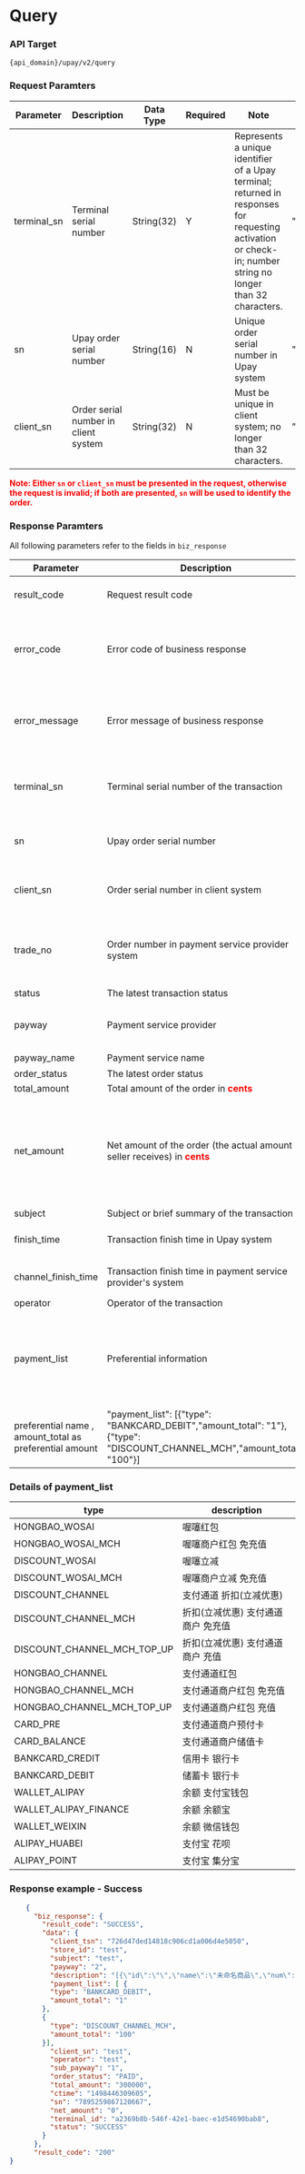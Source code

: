 # Query

### API Target

	{api_domain}/upay/v2/query

### Request Paramters

Parameter | Description | Data Type | Required | Note | Example
--------- | ------ | ----- | ------- | --- | ----
terminal_sn | Terminal serial number | String(32) | Y | Represents a unique identifier of a Upay terminal; returned in responses for requesting activation or check-in; number string no longer than 32 characters. | "00101010029201012912"
sn | Upay order serial number | String(16) | N | Unique order serial number in Upay system | "7892259488292938"
client_sn | Order serial number in client system | String(32) | N | Must be unique in client system; no longer than 32 characters. | "18348290098298292838"

<font color="red"><b>Note: Either <code>sn</code> or <code>client_sn</code> must be presented in the request, otherwise the request is invalid; if both are presented, <code>sn</code> will be used to identify the order.</b></font>

### Response Paramters

All following parameters refer to the fields in `biz_response`

Parameter | Description | Data Type | Required | Note | Example
--------- | ------ | ----- | -------| --- | ----
result_code | Request result code | String | Y | Result code of business response | "SUCCESS"
error_code | Error code of business response | String | N | See "Business Response Error Codes and Messages" | "TRADE_TIMEOUT"
error_message | Error message of business response | String | N | See "Business Response Error Codes and Messages" | "交易超时自动撤单"
terminal_sn | Terminal serial number of the transaction | String(32) | Y | Used by Upay to identify a unique terminal | "01939202039923029"
sn | Upay order serial number | String(16) | Y | Unique order serial number in Upay system | "7892259488292938"
client_sn | Order serial number in client system | String(32) | Y | Used by client to identify its own order | "7654321132"
trade_no | Order number in payment service provider system | String(64) | Y | Used by payment service provider to identify its own order | "2013112011001004330000121536"
status | The latest transaction status | String(32) | Y |  | "SUCCESS"
payway | Payment service provider | String(2) | Y | See "Payment Service Providers" | "2"
payway_name | Payment service name | String(128) | Y |  | "支付宝"
order_status | The latest order status | String(32) | Y |  | "PAID"
total_amount | Total amount of the order in <font color="red" style="font-weight: bold;">cents</font> | String(10) | Y |  | "10000"
net_amount | Net amount of the order (the actual amount seller receives) in <font color="red" style="font-weight: bold;">cents</font> | String(10) | Y | Equals to total amount if the order has not been refunded, otherwise equals to `total amount - refund amount` | "0"
subject | Subject or brief summary of the transaction | String(64) | Y |  | "Pizza"
finish_time | Transaction finish time in Upay system | String(13) | Y | Unix Timestamp in milliseconds | "1449646835244"
channel_finish_time | Transaction finish time in payment service provider's system | String(13) | Y | Unix Timestamp in milliseconds | "1449646835244"
operator | Operator of the transaction | String(32) | Y |  | "Peter"
payment_list | Preferential information |JSON | N |value of 'payment_list' is array，each elements includes 2 fields, 'type' as
preferential name , amount_total as preferential amount |"payment_list": [{"type": "BANKCARD_DEBIT","amount_total": "1"},{"type": "DISCOUNT_CHANNEL_MCH","amount_total": "100"}]

### Details of payment_list
type |description
--------- | ------ 
HONGBAO_WOSAI |喔噻红包
HONGBAO_WOSAI_MCH |喔噻商户红包 免充值
DISCOUNT_WOSAI |喔噻立减
DISCOUNT_WOSAI_MCH |喔噻商户立减 免充值
DISCOUNT_CHANNEL |支付通道 折扣(立减优惠)
DISCOUNT_CHANNEL_MCH |折扣(立减优惠) 支付通道商户 免充值
DISCOUNT_CHANNEL_MCH_TOP_UP |折扣(立减优惠) 支付通道商户 充值
HONGBAO_CHANNEL |支付通道红包
HONGBAO_CHANNEL_MCH |支付通道商户红包 免充值
HONGBAO_CHANNEL_MCH_TOP_UP |支付通道商户红包 充值
CARD_PRE |支付通道商户预付卡
CARD_BALANCE |支付通道商户储值卡
BANKCARD_CREDIT |信用卡 银行卡
BANKCARD_DEBIT |储蓄卡 银行卡
WALLET_ALIPAY |余额 支付宝钱包
WALLET_ALIPAY_FINANCE |余额 余额宝
WALLET_WEIXIN |余额 微信钱包
ALIPAY_HUABEI |支付宝 花呗
ALIPAY_POINT  |支付宝 集分宝

### Response example - Success

```json
    {
      "biz_response": {
        "result_code": "SUCCESS",
        "data": {
          "client_tsn": "726d47ded14818c906cd1a006d4e5050",
          "store_id": "test",
          "subject": "test",
          "payway": "2",
          "description": "[{\"id\":\"\",\"name\":\"未命名商品\",\"num\":\"1\",\"price\":\"3000\"}]\n",
          "payment_list": [ {
          "type": "BANKCARD_DEBIT",
          "amount_total": "1"
        },
        {
          "type": "DISCOUNT_CHANNEL_MCH",
          "amount_total": "100"
        }],
          "client_sn": "test",
          "operator": "test",
          "sub_payway": "1",
          "order_status": "PAID",
          "total_amount": "300000",
          "ctime": "1498446309605",
          "sn": "7895259867120667",
          "net_amount": "0",
          "terminal_id": "a2369b8b-546f-42e1-baec-e1d54690bab8",
          "status": "SUCCESS"
        }
      },
      "result_code": "200"
}
```
